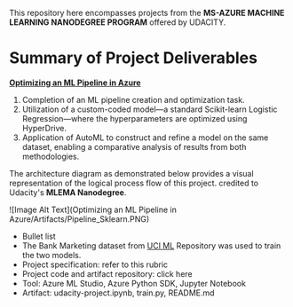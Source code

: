 This repository here encompasses projects from the **MS-AZURE MACHINE LEARNING NANODEGREE PROGRAM** offered by UDACITY. 


# Summary of Project Deliverables

[**Optimizing an ML Pipeline in Azure**](https://github.com/robiulrafi/Azure-ML-Engineer-Nanodegree-Project-Portfolio/tree/main/Optimizing%20an%20ML%20Pipeline%20in%20Azure)

1. Completion of an ML pipeline creation and optimization task.
2. Utilization of a custom-coded model—a standard Scikit-learn Logistic Regression—where the hyperparameters are optimized using HyperDrive.
3. Application of AutoML to construct and refine a model on the same dataset, enabling a comparative analysis of results from both methodologies.

The architecture diagram as demonstrated below provides a visual representation of the logical process flow of this project. credited to Udacity's **MLEMA Nanodegree**.

![Image Alt Text](Optimizing an ML Pipeline in Azure/Artifacts/Pipeline_Sklearn.PNG)

* Bullet list
* The Bank Marketing dataset from [UCI ML](https://archive.ics.uci.edu/dataset/222/bank+marketing) Repository was used to train the two models.
* Project specification: refer to this rubric
* Project code and artifact repository: click here
* Tool: Azure ML Studio, Azure Python SDK, Jupyter Notebook
* Artifact: udacity-project.ipynb, train.py, README.md




    
